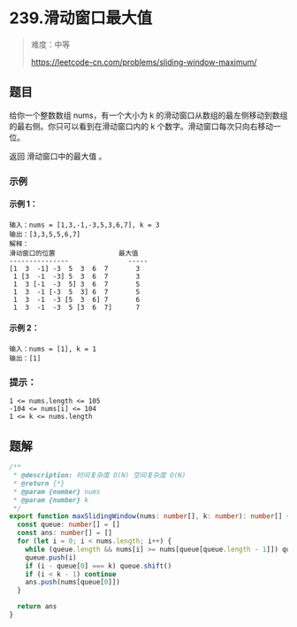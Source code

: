 # 239.滑动窗口最大值

> 难度：中等
>
> https://leetcode-cn.com/problems/sliding-window-maximum/

## 题目

给你一个整数数组 nums，有一个大小为 k 的滑动窗口从数组的最左侧移动到数组的最右侧。你只可以看到在滑动窗口内的 k 个数字。滑动窗口每次只向右移动一位。

返回 滑动窗口中的最大值 。

### 示例

#### 示例 1：

```
输入：nums = [1,3,-1,-3,5,3,6,7], k = 3
输出：[3,3,5,5,6,7]
解释：
滑动窗口的位置                最大值
---------------               -----
[1  3  -1] -3  5  3  6  7       3
 1 [3  -1  -3] 5  3  6  7       3
 1  3 [-1  -3  5] 3  6  7       5
 1  3  -1 [-3  5  3] 6  7       5
 1  3  -1  -3 [5  3  6] 7       6
 1  3  -1  -3  5 [3  6  7]      7
```

#### 示例 2：

```
输入：nums = [1], k = 1
输出：[1]
```

### 提示：

```
1 <= nums.length <= 105
-104 <= nums[i] <= 104
1 <= k <= nums.length
```

## 题解

```ts
/**
 * @description: 时间复杂度 O(N) 空间复杂度 O(N)
 * @return {*}
 * @param {number} nums
 * @param {number} k
 */
export function maxSlidingWindow(nums: number[], k: number): number[] {
  const queue: number[] = []
  const ans: number[] = []
  for (let i = 0; i < nums.length; i++) {
    while (queue.length && nums[i] >= nums[queue[queue.length - 1]]) queue.pop()
    queue.push(i)
    if (i - queue[0] === k) queue.shift()
    if (i < k - 1) continue
    ans.push(nums[queue[0]])
  }

  return ans
}
```
